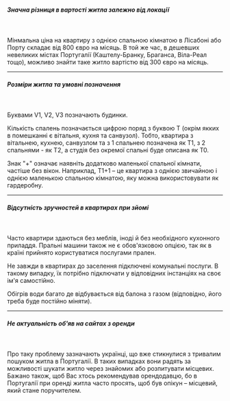##### Значна різниця в вартості житла залежно від локації 

</br>

Мінмальна ціна на квартиру з однією спальною кімнатою в Лісабоні або Порту складає від 800 євро на місяць. В той же час, в дешевших невеликих містах Португалії (Каштелу-Бранку, Браганса, Віла-Реал тощо), можливо знайти таке житло вартістю від 300 євро на місяць.

***

##### Розміри житла та умовні позначення

</br>

Буквами V1, V2, V3 позначають будинки.

Кількість спалень позначається цифрою поряд з буквою Т (окрім якких в помешканні є вітальня, кухня та санвузол). Тобто, квартира з вітальнею, кухнею, санвузлом та з 1 спальнею позначена як Т1, з 2 спальнями - як Т2, а студія без окремої спальні буде описана як Т0.

Знак "+" означає наявніть додатково маленької спальної кімнати, частіше без вікон. Наприклад, T1+1 – це квартира з однією звичайною і однією маленькою спальною кімнатою, яку можна використовувати як гардеробну.
 

***
##### Відсутність зручностей в квартирах при зйомі

</br>

Часто квартири здаються без меблів, іноді й без необхідного кухонного приладдя. Пральні машини також не є обов'язковою опцією, так як в країні прийнято користуватися послугами прален. 

Не завжди в квартирах до заселення підключені комунальні послуги. В такому випадку, їх потрібно підключати у відповідних інстанціях на своє ім'я самостійно.

Обігрів води багато де відбувається від балона з газом (відповідно, його треба буде постійно міняти).

***

##### Не актуальність об'яв на сайтах з оренди

</br>

Про таку проблему зазначають українці, що вже стикнулися з тривалим пошуком житла в Португалії. В таких випадках вони радять за можливості шукати житло через знайомих або розпитувати місцевих. Бажано також, щоб Вас хтось рекомендував орендодавцю, бо в Португалії при оренді житла часто просять, щоб був опікун – місцевий, який стане поручителем.